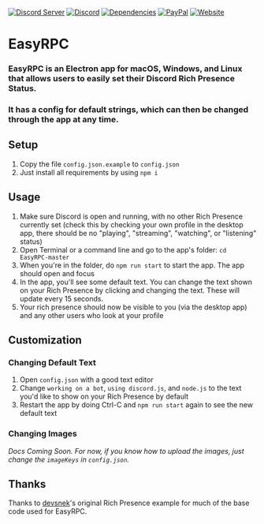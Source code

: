 [![Discord Server](https://discordapp.com/api/guilds/268970339948691456/embed.png)](https://discord.gg/MpnbrX7)
[![Discord](https://img.shields.io/discord/268970339948691456.svg?style=flat-square)](https://discord.gg/MpnbrX7)
[![Dependencies](https://img.shields.io/david/justdotJS/EasyRPC.svg?style=flat-square)]()
[![PayPal](https://img.shields.io/badge/donate-paypal-003087.svg?style=flat-square)]()
[![Website](https://img.shields.io/badge/go_to-site-000000.svg?style=flat-square)]()


# EasyRPC

### EasyRPC is an Electron app for macOS, Windows, and Linux that allows users to easily set their Discord Rich Presence Status.

### It has a config for default strings, which can then be changed through the app at any time.

## Setup

1. Copy the file `config.json.example` to `config.json`
2. Just install all requirements by using `npm i`

## Usage

1. Make sure Discord is open and running, with no other Rich Presence currently set (check this by checking your own profile in the desktop app, there should be no "playing", "streaming", "watching", or "listening" status)
2. Open Terminal or a command line and go to the app's folder: `cd EasyRPC-master`
3. When you're in the folder, do `npm run start` to start the app. The app should open and focus
4. In the app, you'll see some default text. You can change the text shown on your Rich Presence by clicking and changing the text. These will update every 15 seconds.
5. Your rich presence should now be visible to you (via the desktop app) and any other users who look at your profile

## Customization

### Changing Default Text

1. Open `config.json` with a good text editor
2. Change `working on a bot`, `using discord.js`, and `node.js` to the text you'd like to show on your Rich Presence by default
3. Restart the app by doing Ctrl-C and `npm run start` again to see the new default text

### Changing Images

*Docs Coming Soon. For now, if you know how to upload the images, just change the `imageKeys` in `config.json`.*

## Thanks

Thanks to [devsnek](https://github.com/devsnek)'s original Rich Presence example for much of the base code used for EasyRPC.
